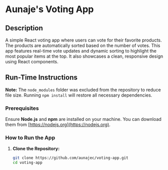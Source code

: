 # Aunaje's Voting App

## Description

A simple React voting app where users can vote for their favorite products. The products are automatically sorted based on the number of votes. This app features real-time vote updates and dynamic sorting to highlight the most popular items at the top. It also showcases a clean, responsive design using React components.

## Run-Time Instructions

**Note:** The `node_modules` folder was excluded from the repository to reduce file size. Running `npm install` will restore all necessary dependencies.

### Prerequisites

Ensure **Node.js** and **npm** are installed on your machine. You can download them from [https://nodejs.org](https://nodejs.org).

### How to Run the App

1. **Clone the Repository:**

   ```bash
   git clone https://github.com/aunajec/voting-app.git
   cd voting-app

